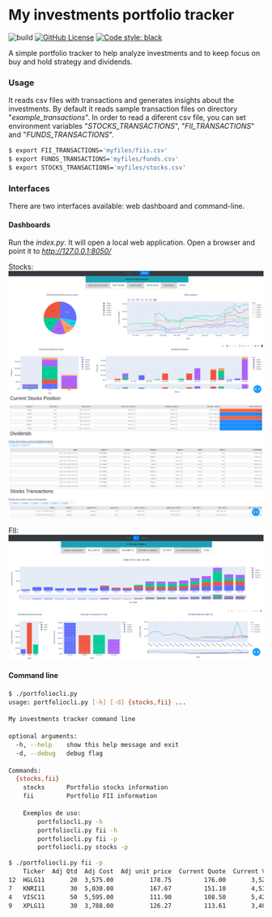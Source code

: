# My investments portfolio tracker

![build](https://github.com/thobiast/myinvestments/workflows/build/badge.svg)
[![GitHub License](https://img.shields.io/github/license/thobiast/myinvestments)](https://github.com/thobiast/myinvestments/blob/main/LICENSE)
[![Code style: black](https://img.shields.io/badge/code%20style-black-000000.svg)](https://github.com/psf/black)

A simple portfolio tracker to help analyze investments and to keep
focus on buy and hold strategy and dividends.

### Usage

It reads csv files with transactions and generates insights about the investments.
By default it reads sample transaction files on directory "*example\_transactions*".
In order to read a diferent csv file, you can set environment variables
"*STOCKS\_TRANSACTIONS*", "*FII\_TRANSACTIONS*" and "*FUNDS\_TRANSACTIONS*".

```bash
$ export FII_TRANSACTIONS='myfiles/fiis.csv'
$ export FUNDS_TRANSACTIONS='myfiles/funds.csv'
$ export STOCKS_TRANSACTIONS='myfiles/stocks.csv'
```

### Interfaces

There are two interfaces available: web dashboard and command-line.

#### Dashboards

Run the *index.py*. It will open a local web application. Open a browser
and point it to *http://127.0.0.1:8050/*

Stocks:
![stock1](img/stocks1.png)
![stock2](img/stocks2.png)

FII:
![fii1](img/fii1.png)


#### Command line

```bash
$ ./portfoliocli.py
usage: portfoliocli.py [-h] [-d] {stocks,fii} ...

My investments tracker command line

optional arguments:
  -h, --help    show this help message and exit
  -d, --debug   debug flag

Commands:
  {stocks,fii}
    stocks      Portfolio stocks information
    fii         Portfolio FII information

    Exemplos de uso:
        portfoliocli.py -h
        portfoliocli.py fii -h
        portfoliocli.py fii -p
        portfoliocli.py stocks -p
```

```bash
$ ./portfoliocli.py fii -p
    Ticker  Adj Qtd  Adj Cost  Adj unit price  Current Quote  Current Value  Gain/Loss Pct
12  HGLG11       20  3,575.00          178.75         176.00       3,520.00          -1.54
7   KNRI11       30  5,030.00          167.67         151.10       4,533.00          -9.88
4   VISC11       50  5,595.00          111.90         108.50       5,425.00          -3.04
9   XPLG11       30  3,788.00          126.27         113.61       3,408.30         -10.02
```
